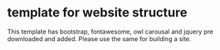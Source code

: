 # template for website structure

This template has bootstrap, fontawesome, owl carousal and jquery pre downloaded and added. Please use the same for building a site.